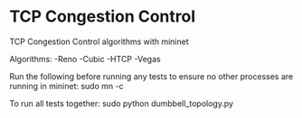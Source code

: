 # TCP Congestion Control
TCP Congestion Control algorithms with mininet

Algorithms:
-Reno
-Cubic
-HTCP
-Vegas

Run the following before running any tests to ensure no other processes are running in mininet:
sudo mn -c

To run all tests together:
sudo python dumbbell_topology.py
